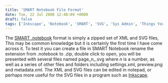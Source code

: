 ```yaml
---
title: 'SMART Notebook File Format'
date: Tue, 22 Jul 2008 12:48:09 +0000
draft: false
tags: ['Inkscape', 'Notebook', 'SMART', 'SVG', 'Sys Admin', 'Things You Find', 'XML']
---
```


The [SMART .notebook](http://www.smarttech.com/notebook) format is simply a zipped set of XML and SVG files, This may be common knowledge but it is certainly the first time I have come across it. To test it you can create a file in SMART Notebook rename the extension from .notebook to .zip, double click to open, you will be presented with several files named page_n_.svg where _n_ is a number, as well as a series of other files and folders including settings.xml, preview.png and metadata.xml. The XML and SVG files can be edited in notepad, or perhaps more useful for the SVG files in a program such as [Inkscape](http://www.inkscape.org/).